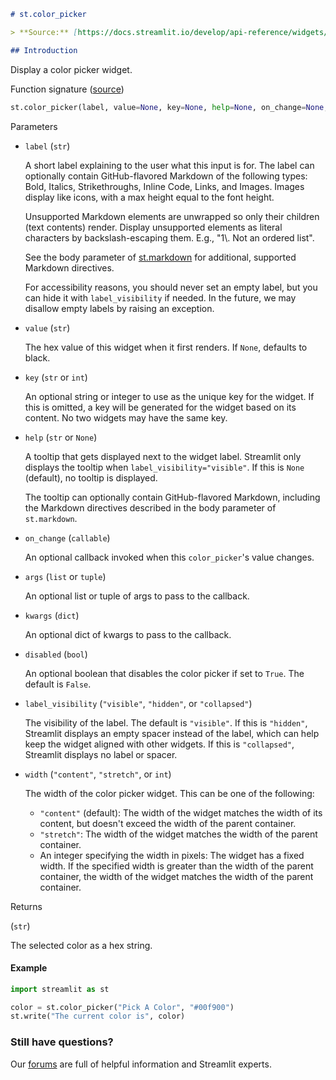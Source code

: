 ```markdown
# st.color_picker

> **Source:** [https://docs.streamlit.io/develop/api-reference/widgets/st.color_picker](https://docs.streamlit.io/develop/api-reference/widgets/st.color_picker)

## Introduction
```


Display a color picker widget.

Function signature ([source](https://github.com/streamlit/streamlit/blob/1.50.0/lib/streamlit/elements/widgets/color_picker.py#L66 "View st.color_picker source code on GitHub"))

```python
st.color_picker(label, value=None, key=None, help=None, on_change=None, args=None, kwargs=None, *, disabled=False, label_visibility="visible", width="content")
```

Parameters

*   `label` (`str`)

    A short label explaining to the user what this input is for. The label can optionally contain GitHub-flavored Markdown of the following types: Bold, Italics, Strikethroughs, Inline Code, Links, and Images. Images display like icons, with a max height equal to the font height.

    Unsupported Markdown elements are unwrapped so only their children (text contents) render. Display unsupported elements as literal characters by backslash-escaping them. E.g., "1\\. Not an ordered list".

    See the body parameter of [st.markdown](https://docs.streamlit.io/develop/api-reference/text/st.markdown) for additional, supported Markdown directives.

    For accessibility reasons, you should never set an empty label, but you can hide it with `label_visibility` if needed. In the future, we may disallow empty labels by raising an exception.
*   `value` (`str`)

    The hex value of this widget when it first renders. If `None`, defaults to black.
*   `key` (`str` or `int`)

    An optional string or integer to use as the unique key for the widget. If this is omitted, a key will be generated for the widget based on its content. No two widgets may have the same key.
*   `help` (`str` or `None`)

    A tooltip that gets displayed next to the widget label. Streamlit only displays the tooltip when `label_visibility="visible"`. If this is `None` (default), no tooltip is displayed.

    The tooltip can optionally contain GitHub-flavored Markdown, including the Markdown directives described in the body parameter of `st.markdown`.
*   `on_change` (`callable`)

    An optional callback invoked when this `color_picker`'s value changes.
*   `args` (`list` or `tuple`)

    An optional list or tuple of args to pass to the callback.
*   `kwargs` (`dict`)

    An optional dict of kwargs to pass to the callback.
*   `disabled` (`bool`)

    An optional boolean that disables the color picker if set to `True`. The default is `False`.
*   `label_visibility` (`"visible"`, `"hidden"`, or `"collapsed"`)

    The visibility of the label. The default is `"visible"`. If this is `"hidden"`, Streamlit displays an empty spacer instead of the label, which can help keep the widget aligned with other widgets. If this is `"collapsed"`, Streamlit displays no label or spacer.
*   `width` (`"content"`, `"stretch"`, or `int`)

    The width of the color picker widget. This can be one of the following:

    *   `"content"` (default): The width of the widget matches the width of its content, but doesn't exceed the width of the parent container.
    *   `"stretch"`: The width of the widget matches the width of the parent container.
    *   An integer specifying the width in pixels: The widget has a fixed width. If the specified width is greater than the width of the parent container, the width of the widget matches the width of the parent container.

Returns

(`str`)

The selected color as a hex string.

#### Example

```python
import streamlit as st

color = st.color_picker("Pick A Color", "#00f900")
st.write("The current color is", color)
```

### Still have questions?

Our [forums](https://discuss.streamlit.io) are full of helpful information and Streamlit experts.
